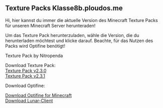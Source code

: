 ## Texture Packs Klasse8b.ploudos.me

Hi, hier kannst du immer die aktuelle Version des Minecraft Texture Packs für unseren Minecraft Server herunteraden!

Um das Texture Pack herunterzuladen, wähle die Version, die du herunterladen möchtest und klicke darauf. Beachte, für das Nutzen des Packs wird Optifine benötigt!


Texture Pack by Nitropenda

Download Texture Pack:     
[Texture Pack v2.3.0](https://nitropenda.github.io/Klasse8b-V2.3.0/)      
[Texture Pack v2.3.1](https://nitropenda.github.io/Klasse8b-V2.3.1/)                                            
                                                            
Download Optifine:     

[Download Optifine for Minecraft](https://optifine.net/downloads)                
[Download Lunar-Client](https://www.lunarclient.com/download/)

